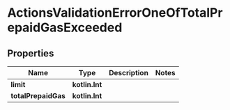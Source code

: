 
# ActionsValidationErrorOneOfTotalPrepaidGasExceeded

## Properties
| Name | Type | Description | Notes |
| ------------ | ------------- | ------------- | ------------- |
| **limit** | **kotlin.Int** |  |  |
| **totalPrepaidGas** | **kotlin.Int** |  |  |



